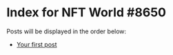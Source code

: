 # Index for NFT World #8650
Posts will be displayed in the order below:

- [Your first post](./001-first.md)

